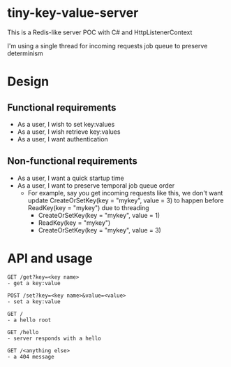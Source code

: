 # tiny-key-value-server
This is a Redis-like server POC with C# and HttpListenerContext

I'm using a single thread for incoming requests job queue to preserve determinism

# Design
## Functional requirements
- As a user, I wish to set key:values
- As a user, I wish retrieve key:values
- As a user, I want authentication

## Non-functional requirements
- As a user, I want a quick startup time
- As a user, I want to preserve temporal job queue order
	- For example, say you get incoming requests like this, we don't want update 
	  CreateOrSetKey(key = "mykey", value = 3) to happen before ReadKey(key = "mykey") due to threading
		- CreateOrSetKey(key = "mykey", value = 1)
		- ReadKey(key = "mykey")
		- CreateOrSetKey(key = "mykey", value = 3)

# API and usage
```
GET /get?key=<key name>
- get a key:value

POST /set?key=<key name>&value=<value>
- set a key:value

GET /
- a hello root

GET /hello
- server responds with a hello

GET /<anything else>
- a 404 message

```
